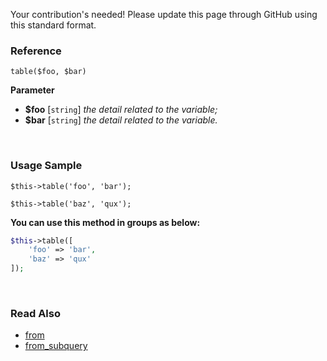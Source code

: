 Your contribution's needed!
Please update this page through GitHub using this standard format.

### Reference
`table($foo, $bar)`

**Parameter**
* **$foo** [`string`] *the detail related to the variable;*
* **$bar** [`string`] *the detail related to the variable.*

&nbsp;

### Usage Sample
`$this->table('foo', 'bar');`

`$this->table('baz', 'qux');`

**You can use this method in groups as below:**
```php
$this->table([
    'foo' => 'bar',
    'baz' => 'qux'
]);
```

&nbsp;

### Read Also
* [from](./from)
* [from_subquery](./from_subquery)
